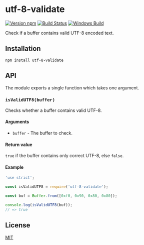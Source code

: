 # utf-8-validate

[![Version npm](https://img.shields.io/npm/v/utf-8-validate.svg)](https://www.npmjs.com/package/utf-8-validate)
[![Build Status](https://travis-ci.org/websockets/utf-8-validate.svg?branch=master)](https://travis-ci.org/websockets/utf-8-validate)
[![Windows Build](https://ci.appveyor.com/api/projects/status/github/websockets/utf-8-validate?branch=master&svg=true)](https://ci.appveyor.com/project/lpinca/utf-8-validate)

Check if a buffer contains valid UTF-8 encoded text.

## Installation

```
npm install utf-8-validate
```

## API

The module exports a single function which takes one argument.

### `isValidUTF8(buffer)`

Checks whether a buffer contains valid UTF-8.

#### Arguments

- `buffer` - The buffer to check.

#### Return value

`true` if the buffer contains only correct UTF-8, else `false`.

#### Example

```js
'use strict';

const isValidUTF8 = require('utf-8-validate');

const buf = Buffer.from([0xf0, 0x90, 0x80, 0x80]);

console.log(isValidUTF8(buf));
// => true
```

## License

[MIT](LICENSE)
